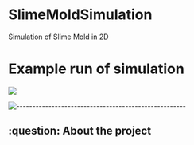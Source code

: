 # SlimeMoldSimulation
Simulation of Slime Mold in 2D

# Example run of simulation
![](https://github.com/EirikSP/SlimeMoldSimulation/blob/main/output/slime.gif)

![-----------------------------------------------------](https://raw.githubusercontent.com/andreasbm/readme/master/assets/lines/rainbow.png)

<h2> :question: About the project</h2>

<p>

</p>
